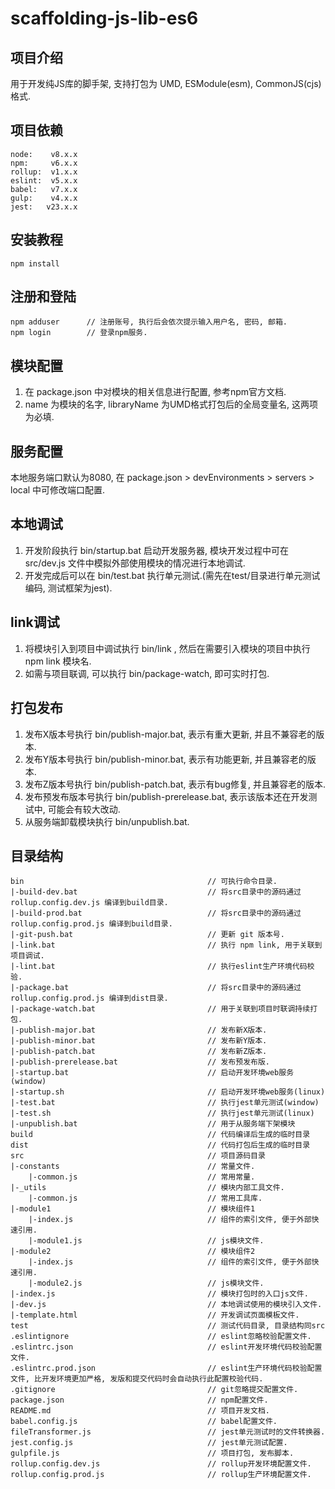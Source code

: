 # scaffolding-js-lib-es6

## 项目介绍
用于开发纯JS库的脚手架, 支持打包为 UMD, ESModule(esm), CommonJS(cjs) 格式.

## 项目依赖
```
node:    v8.x.x
npm:     v6.x.x
rollup:  v1.x.x
eslint:  v5.x.x
babel:   v7.x.x
gulp:    v4.x.x
jest:   v23.x.x
```

## 安装教程
```
npm install
```

## 注册和登陆
```
npm adduser      // 注册账号, 执行后会依次提示输入用户名, 密码, 邮箱.
npm login        // 登录npm服务.
```

## 模块配置
1. 在 package.json 中对模块的相关信息进行配置, 参考npm官方文档.
2. name 为模块的名字, libraryName 为UMD格式打包后的全局变量名, 这两项为必填.

## 服务配置
本地服务端口默认为8080, 在 package.json > devEnvironments > servers > local 中可修改端口配置.

## 本地调试
1. 开发阶段执行 bin/startup.bat 启动开发服务器, 模块开发过程中可在 src/dev.js 文件中模拟外部使用模块的情况进行本地调试.
2. 开发完成后可以在 bin/test.bat 执行单元测试.(需先在test/目录进行单元测试编码, 测试框架为jest).

## link调试
1. 将模块引入到项目中调试执行 bin/link , 然后在需要引入模块的项目中执行 npm link 模块名.
2. 如需与项目联调, 可以执行 bin/package-watch, 即可实时打包.

## 打包发布
1. 发布X版本号执行 bin/publish-major.bat, 表示有重大更新, 并且不兼容老的版本.
2. 发布Y版本号执行 bin/publish-minor.bat, 表示有功能更新, 并且兼容老的版本.
3. 发布Z版本号执行 bin/publish-patch.bat, 表示有bug修复, 并且兼容老的版本.
4. 发布预发布版本号执行 bin/publish-prerelease.bat, 表示该版本还在开发测试中, 可能会有较大改动.
5. 从服务端卸载模块执行 bin/unpublish.bat.

## 目录结构
```
bin                                         // 可执行命令目录.
|-build-dev.bat                             // 将src目录中的源码通过 rollup.config.dev.js 编译到build目录.
|-build-prod.bat                            // 将src目录中的源码通过 rollup.config.prod.js 编译到build目录.
|-git-push.bat                              // 更新 git 版本号.
|-link.bat                                  // 执行 npm link, 用于关联到项目调试.
|-lint.bat                                  // 执行eslint生产环境代码校验.
|-package.bat                               // 将src目录中的源码通过 rollup.config.prod.js 编译到dist目录.
|-package-watch.bat                         // 用于关联到项目时联调持续打包.
|-publish-major.bat                         // 发布新X版本.
|-publish-minor.bat                         // 发布新Y版本.
|-publish-patch.bat                         // 发布新Z版本.
|-publish-prerelease.bat                    // 发布预发布版.
|-startup.bat                               // 启动开发环境web服务(window)
|-startup.sh                                // 启动开发环境web服务(linux)
|-test.bat                                  // 执行jest单元测试(window)
|-test.sh                                   // 执行jest单元测试(linux)
|-unpublish.bat                             // 用于从服务端下架模块
build                                       // 代码编译后生成的临时目录
dist                                        // 代码打包后生成的临时目录
src                                         // 项目源码目录
|-constants                                 // 常量文件.
    |-common.js                             // 常用常量.
|-_utils                                    // 模块内部工具文件.
    |-common.js                             // 常用工具库.
|-module1                                   // 模块组件1
    |-index.js                              // 组件的索引文件, 便于外部快速引用.
    |-module1.js                            // js模块文件.
|-module2                                   // 模块组件2
    |-index.js                              // 组件的索引文件, 便于外部快速引用.
    |-module2.js                            // js模块文件.
|-index.js                                  // 模块打包时的入口js文件.
|-dev.js                                    // 本地调试使用的模块引入文件.
|-template.html                             // 开发调试页面模板文件.
test                                        // 测试代码目录, 目录结构同src
.eslintignore                               // eslint忽略校验配置文件.
.eslintrc.json                              // eslint开发环境代码校验配置文件.
.eslintrc.prod.json                         // eslint生产环境代码校验配置文件, 比开发环境更加严格, 发版和提交代码时会自动执行此配置校验代码.
.gitignore                                  // git忽略提交配置文件.
package.json                                // npm配置文件.
README.md                                   // 项目开发文档.
babel.config.js                             // babel配置文件.
fileTransformer.js                          // jest单元测试时的文件转换器.
jest.config.js                              // jest单元测试配置.
gulpfile.js                                 // 项目打包, 发布脚本.
rollup.config.dev.js                        // rollup开发环境配置文件.
rollup.config.prod.js                       // rollup生产环境配置文件.
```
